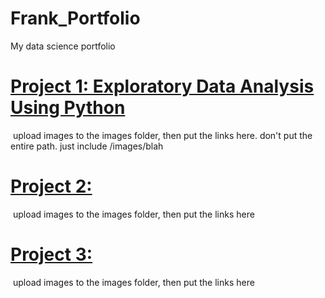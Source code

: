 # Frank_Portfolio
My data science portfolio


# [Project 1: Exploratory Data Analysis Using Python](https://github.com/franco3x/Diamonds-EDA)

![]() upload images to the images folder, then put the links here. don't put the entire path. just include /images/blah

# [Project 2:        ]()

![]() upload images to the images folder, then put the links here

# [Project 3:     ]()

![]() upload images to the images folder, then put the links here
